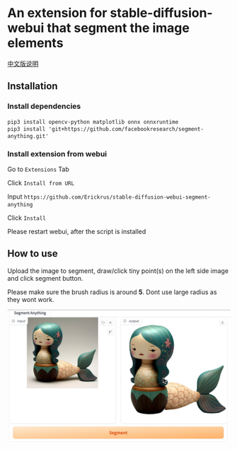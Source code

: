 # An extension for stable-diffusion-webui that segment the image elements

[中文版说明](https://github.com/Erickrus/stable-diffusion-webui-segment-anything/blob/main/README_zh.md)

## Installation

### Install dependencies

```shell
pip3 install opencv-python matplotlib onnx onnxruntime
pip3 install 'git+https://github.com/facebookresearch/segment-anything.git'
```

### Install extension from webui

Go to `Extensions` Tab

Click `Install from URL`

Input `https://github.com/Erickrus/stable-diffusion-webui-segment-anything`

Click `Install`

Please restart webui, after the script is installed




## How to use

Upload the image to segment, draw/click tiny point(s) on the left side image and click segment button.

Please make sure the brush radius is around **5**. Dont use large radius as they wont work.

![](about.png)
